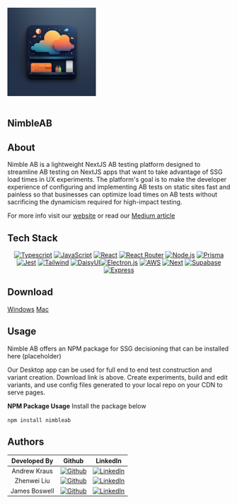

<br />
  <div align="left">
    <img src="./images/icon.png" alt="Logo" width="200" height="auto">
  </div>
<br />

## NimbleAB
## About
Nimble AB is a lightweight NextJS AB testing platform designed to streamline AB testing on NextJS apps that want to take advantage of SSG load times in UX experiments. The platform's goal is to make the developer experience of configuring and implementing AB tests on static sites fast and painless so that businesses can optimize load times on AB tests without sacrificing the dynamicism required for high-impact testing.

For more info visit our [website](https://nimbleab.io/) or read our [Medium article](https://nimblelabs.medium.com/6b54e84e473) 

## Tech Stack
<div align="center" width="100%">
            
[![Typescript][TS.js]][TS-url] [![JavaScript][JavaScript]][JavaScript-url] [![React][React.js]][React-url] [![React Router][React Router]][React-Router-url] [![Node.js][Node.js]][Node-url] 
[![Prisma][Prisma.js]][Prisma-url] [![Jest][Jest]][Jest-url] [![Tailwind][Tailwind]][Tailwind-url] [![DaisyUI][DaisyUI]][DaisyUI-url][![Electron.js][Electron.js]][Electron-url] [![AWS][AWS]][AWS-url] [![Next][Next.js]][Next-url] [![Supabase][Supabase]][Supabase-url] [![Express][Express.js]][Express-url]
</div>

## Download
[Windows](https://nimbleab-production-build.s3.us-east-2.amazonaws.com/NimbleAB+Setup.exe)
[Mac]()

## Usage
Nimble AB offers an NPM package for SSG decisioning that can be installed here (placeholder)

Our Desktop app can be used for full end to end test construction and variant creation. Download link is above. Create experiments, build and edit variants, and use config files generated to your local repo on your CDN to serve pages. 

**NPM Package Usage**
Install the package below

`npm install nimbleab`

## Authors
| Developed By |                                                                     Github                                                                      |                                                                   LinkedIn                                                                    |
| :----------: | :---------------------------------------------------------------------------------------------------------------------------------------------: | :-------------------------------------------------------------------------------------------------------------------------------------------: |
|  Andrew Kraus  |    [![Github](https://img.shields.io/badge/github-%23121011.svg?style=for-the-badge&logo=github&logoColor=white)](https://github.com/ajkraus04)    | [![LinkedIn](https://img.shields.io/badge/LinkedIn-%230077B5.svg?logo=linkedin&logoColor=white)](https://www.linkedin.com/in/andrewjkraus/) |
| Zhenwei Liu | [![Github](https://img.shields.io/badge/github-%23121011.svg?style=for-the-badge&logo=github&logoColor=white)](https://github.com/lzwaaron) |  [![LinkedIn](https://img.shields.io/badge/LinkedIn-%230077B5.svg?logo=linkedin&logoColor=white)](https://www.linkedin.com/in/zhenwei--liu/)  |
|  James Boswell  |  [![Github](https://img.shields.io/badge/github-%23121011.svg?style=for-the-badge&logo=github&logoColor=white)](https://github.com/jamesboswell1994)   |   [![LinkedIn](https://img.shields.io/badge/LinkedIn-%230077B5.svg?logo=linkedin&logoColor=white)](https://www.linkedin.com/in/james-boswell/)    |



[React.js]: https://img.shields.io/badge/react-%2320232a.svg?style=for-the-badge&logo=react&logoColor=%2361DAFB
[React-url]: https://reactjs.org/
[TS.js]: https://img.shields.io/badge/typescript-%23007ACC.svg?style=for-the-badge&logo=typescript&logoColor=white
[TS-url]: https://www.typescriptlang.org/
[D3.js]: https://img.shields.io/badge/d3.js-F9A03C?style=for-the-badge&logo=d3.js&logoColor=white
[D3-url]: https://d3js.org/
[React Router]: https://img.shields.io/badge/React_Router-CA4245?style=for-the-badge&logo=react-router&logoColor=white
[React-Router-url]: https://reactrouter.com/en/main
[JavaScript]: https://img.shields.io/badge/javascript-%23323330.svg?style=for-the-badge&logo=javascript&logoColor=%23F7DF1E
[JavaScript-url]: https://www.javascript.com/
[Node.js]: https://img.shields.io/badge/node.js-6DA55F?style=for-the-badge&logo=node.js&logoColor=white
[Node-url]: https://nodejs.org/
[Kubernetes]: https://img.shields.io/badge/kubernetes-%23326ce5.svg?style=for-the-badge&logo=kubernetes&logoColor=white
[Kubernetes-url]: https://kubernetes.io/
[Jest]: https://img.shields.io/badge/-jest-%23C21325?style=for-the-badge&logo=jest&logoColor=white
[Jest-url]: https://jestjs.io/
[AWS]: https://img.shields.io/badge/AWS-%23FF9900.svg?style=for-the-badge&logo=amazon-aws&logoColor=white
[AWS-url]: https://aws.amazon.com/
[DaisyUI]: https://img.shields.io/badge/daisyui-5A0EF8?style=for-the-badge&logo=daisyui&logoColor=white
[DaisyUI-url]: https://daisyui.com/
[Tailwind]: https://img.shields.io/badge/Tailwind-%231DA1F2.svg?style=for-the-badge&logo=tailwind-css&logoColor=white
[Tailwind-url]: https://tailwindcss.com/
[MUI]: https://img.shields.io/badge/MUI-%230081CB.svg?style=for-the-badge&logo=mui&logoColor=white
[MUI-url]: https://mui.com/
[SocketIO]: https://img.shields.io/badge/Socket.io-black?style=for-the-badge&logo=socket.io&badgeColor=010101
[SocketIO-url]: https://socket.io/
[Electron.js]: https://img.shields.io/badge/Electron-191970?style=for-the-badge&logo=Electron&logoColor=white
[Electron-url]: https://www.electronjs.org/
[Prisma.js]: https://img.shields.io/badge/Prisma-3982CE?style=for-the-badge&logo=Prisma&logoColor=white
[Prisma-url]: https://www.prisma.io/
[Next.js]: https://img.shields.io/badge/Next-black?style=for-the-badge&logo=next.js&logoColor=white
[Next-url]: https://nextjs.org/
[Supabase]: https://img.shields.io/badge/Supabase-3ECF8E?style=for-the-badge&logo=supabase&logoColor=white
[Supabase-url]: https://supabase.com/
[Express.js]: https://img.shields.io/badge/express.js-%23404d59.svg?style=for-the-badge&logo=express&logoColor=%2361DAFB
[Express-url]: https://expressjs.com/
